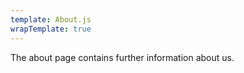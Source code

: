 ```yaml
---
template: About.js
wrapTemplate: true
---
```

The about page contains further information about us.
